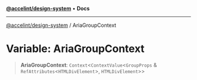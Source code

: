 [**@accelint/design-system**](../README.md) • **Docs**

***

[@accelint/design-system](../README.md) / AriaGroupContext

# Variable: AriaGroupContext

> **AriaGroupContext**: `Context`\<`ContextValue`\<`GroupProps` & `RefAttributes`\<`HTMLDivElement`\>, `HTMLDivElement`\>\>
